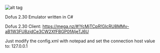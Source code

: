 ![alt tag](http://image.noelshack.com/fichiers/2015/52/1450734679-logosymbioz.png)

Dofus 2.30 Emulator written in C#


Dofus 2.30 Client: https://mega.nz/#!YcMjTCpR!GIcRU8MMv-aB1W3FU8zjdCe3CW2XfFBGP0fAljeTJ6U

Just modify the config.xml with notepad and set the connection host value to: 127.0.0.1



